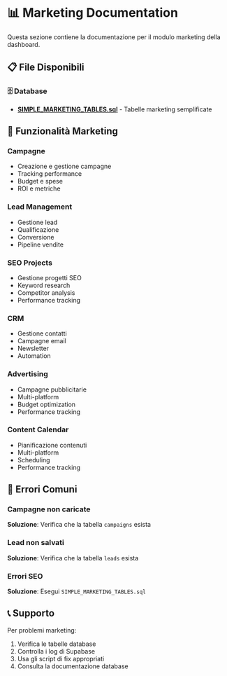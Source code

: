 # 📊 Marketing Documentation

Questa sezione contiene la documentazione per il modulo marketing della dashboard.

## 📋 File Disponibili

### 🗄️ Database
- **[SIMPLE_MARKETING_TABLES.sql](./SIMPLE_MARKETING_TABLES.sql)** - Tabelle marketing semplificate

## 🎯 Funzionalità Marketing

### Campagne
- Creazione e gestione campagne
- Tracking performance
- Budget e spese
- ROI e metriche

### Lead Management
- Gestione lead
- Qualificazione
- Conversione
- Pipeline vendite

### SEO Projects
- Gestione progetti SEO
- Keyword research
- Competitor analysis
- Performance tracking

### CRM
- Gestione contatti
- Campagne email
- Newsletter
- Automation

### Advertising
- Campagne pubblicitarie
- Multi-platform
- Budget optimization
- Performance tracking

### Content Calendar
- Pianificazione contenuti
- Multi-platform
- Scheduling
- Performance tracking

## 🚨 Errori Comuni

### Campagne non caricate
**Soluzione**: Verifica che la tabella `campaigns` esista

### Lead non salvati
**Soluzione**: Verifica che la tabella `leads` esista

### Errori SEO
**Soluzione**: Esegui `SIMPLE_MARKETING_TABLES.sql`

## 📞 Supporto

Per problemi marketing:
1. Verifica le tabelle database
2. Controlla i log di Supabase
3. Usa gli script di fix appropriati
4. Consulta la documentazione database
